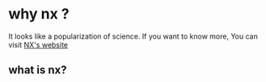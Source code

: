 # why nx ?

It looks like a popularization of science. If you want to know more, You can visit [NX's website](https://nx.dev/getting-started/why-nx)

## what is nx?
